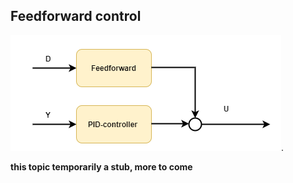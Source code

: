 ## Feedforward control

![pid-feedforward](./images/pid_feedforward.png). 

**this topic temporarily a stub, more to come**
